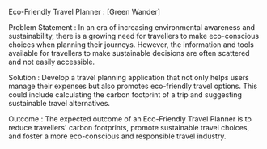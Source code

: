 Eco-Friendly Travel Planner : [Green Wander]


Problem Statement :
  In an era of increasing environmental awareness and sustainability, there is a growing need for travellers to make eco-conscious choices when planning their journeys. However, the information and tools available for travellers to make sustainable decisions are often scattered and not easily accessible.

Solution :
  Develop a travel planning application that not only helps users manage their expenses but also promotes eco-friendly travel options. This could include calculating the carbon footprint of a trip and suggesting sustainable travel alternatives.

Outcome :
  The expected outcome of an Eco-Friendly Travel Planner is to reduce travellers' carbon footprints, promote sustainable travel choices, and foster a more eco-conscious and responsible travel industry.



